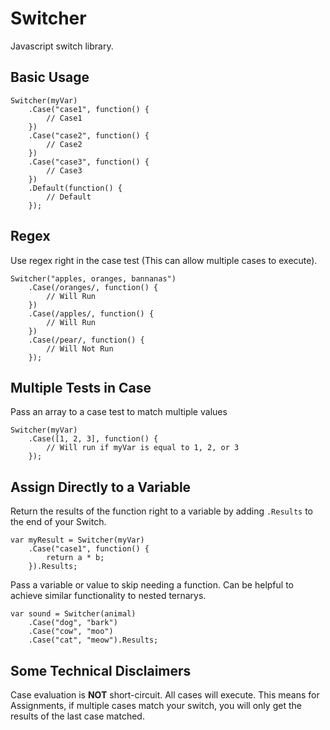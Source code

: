 Switcher
========

Javascript switch library.

Basic Usage
-----------

    Switcher(myVar)
        .Case("case1", function() {
            // Case1
        })
        .Case("case2", function() {
            // Case2
        })
        .Case("case3", function() {
            // Case3
        })
        .Default(function() {
            // Default
        });

Regex
-----

Use regex right in the case test (This can allow multiple cases to execute).

    Switcher("apples, oranges, bannanas")
        .Case(/oranges/, function() {
            // Will Run
        })
        .Case(/apples/, function() {
            // Will Run
        })
        .Case(/pear/, function() {
            // Will Not Run
        });
        
Multiple Tests in Case
-------------------

Pass an array to a case test to match multiple values

    Switcher(myVar)
        .Case([1, 2, 3], function() {
            // Will run if myVar is equal to 1, 2, or 3
        });
        
Assign Directly to a Variable
-----------------------------

Return the results of the function right to a variable by adding `.Results` to the end of your Switch.

    var myResult = Switcher(myVar)
        .Case("case1", function() {
            return a * b;
        }).Results;

Pass a variable or value to skip needing a function. Can be helpful to achieve similar functionality to nested ternarys.

    var sound = Switcher(animal)
        .Case("dog", "bark")
        .Case("cow", "moo")
        .Case("cat", "meow").Results;
        
        
Some Technical Disclaimers
--------------------------

Case evaluation is **NOT** short-circuit. All cases will execute. This means for Assignments, if multiple cases match your switch, you will only get the results of the last case matched.
